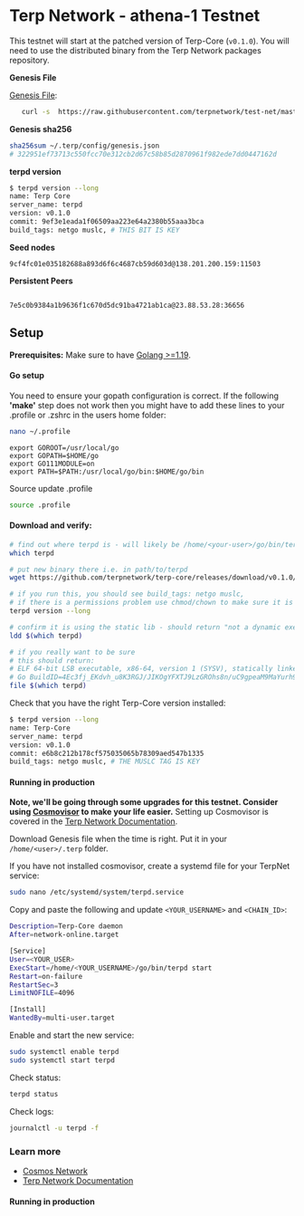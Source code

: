 # Terp Network - athena-1 Testnet

This testnet will start at the patched version of Terp-Core (`v0.1.0`). You will need to use the distributed binary from the Terp Network packages repository.

**Genesis File**

[Genesis File](/athena-1/genesis.json):

```bash
   curl -s  https://raw.githubusercontent.com/terpnetwork/test-net/master/athena-1/genesis.json > ~/.terp/config/genesis.json
```

**Genesis sha256**

```bash
sha256sum ~/.terp/config/genesis.json
# 322951ef73713c550fcc70e312cb2d67c58b85d2870961f982ede7dd0447162d
```

**terpd version**

```bash
$ terpd version --long
name: Terp Core
server_name: terpd
version: v0.1.0
commit: 9ef3e1eada1f06509aa223e64a2380b55aaa3bca
build_tags: netgo muslc, # THIS BIT IS KEY
```

**Seed nodes**

```
9cf4fc01e035182688a893d6f6c4687cb59d603d@138.201.200.159:11503
```

**Persistent Peers**

```

7e5c0b9384a1b9636f1c670d5dc91ba4721ab1ca@23.88.53.28:36656
```

## Setup

**Prerequisites:** Make sure to have [Golang >=1.19](https://golang.org/).

#### Go setup

You need to ensure your gopath configuration is correct. If the following **'make'** step does not work then you might have to add these lines to your .profile or .zshrc in the users home folder:

```sh
nano ~/.profile
```

```
export GOROOT=/usr/local/go
export GOPATH=$HOME/go
export GO111MODULE=on
export PATH=$PATH:/usr/local/go/bin:$HOME/go/bin
```

Source update .profile

```sh
source .profile
```

#### Download and verify:

```sh
# find out where terpd is - will likely be /home/<your-user>/go/bin/terpd
which terpd

# put new binary there i.e. in path/to/terpd
wget https://github.com/terpnetwork/terp-core/releases/download/v0.1.0/terp-core -O /home/<your-user>/go/bin/terpd

# if you run this, you should see build_tags: netgo muslc,
# if there is a permissions problem use chmod/chown to make sure it is executable
terpd version --long

# confirm it is using the static lib - should return "not a dynamic executable"
ldd $(which terpd)

# if you really want to be sure
# this should return:
# ELF 64-bit LSB executable, x86-64, version 1 (SYSV), statically linked, 
# Go BuildID=4Ec3fj_EKdvh_u8K3RGJ/JIKOgYFXTJ9LzGROhs8n/uC9gpeaM9MaYurh9DJiN/YcvB8Jc2ivQM2zUSHMhg, stripped
file $(which terpd)
```

Check that you have the right Terp-Core version installed:

```sh
$ terpd version --long
name: Terp-Core
server_name: terpd
version: v0.1.0
commit: e6b8c212b178cf575035065b78309aed547b1335
build_tags: netgo muslc, # THE MUSLC TAG IS KEY
```


#### Running in production

**Note, we'll be going through some upgrades for this testnet. Consider using [Cosmovisor](https://github.com/cosmos/cosmos-sdk/tree/master/cosmovisor) to make your life easier.** Setting up Cosmovisor is covered in the [Terp Network Documentation]().

Download Genesis file when the time is right. Put it in your `/home/<user>/.terp` folder.

If you have not installed cosmovisor, create a systemd file for your TerpNet service:

```sh
sudo nano /etc/systemd/system/terpd.service
```

Copy and paste the following and update `<YOUR_USERNAME>` and `<CHAIN_ID>`:

```sh
Description=Terp-Core daemon
After=network-online.target

[Service]
User=<YOUR_USER>
ExecStart=/home/<YOUR_USERNAME>/go/bin/terpd start
Restart=on-failure
RestartSec=3
LimitNOFILE=4096

[Install]
WantedBy=multi-user.target
```

Enable and start the new service:

```sh
sudo systemctl enable terpd
sudo systemctl start terpd
```

Check status:

```sh
terpd status
```

Check logs:

```sh
journalctl -u terpd -f
```

### Learn more

- [Cosmos Network](https://cosmos.network)
- [Terp Network Documentation](https://docs.terp.network/)

#### Running in production

